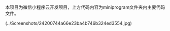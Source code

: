   本项目为微信小程序云开发项目，上方代码内容为miniprogram文件夹内主要代码文件。

  (../Screenshots/24200744a66e23ba4b746b324ed3554.jpg)
